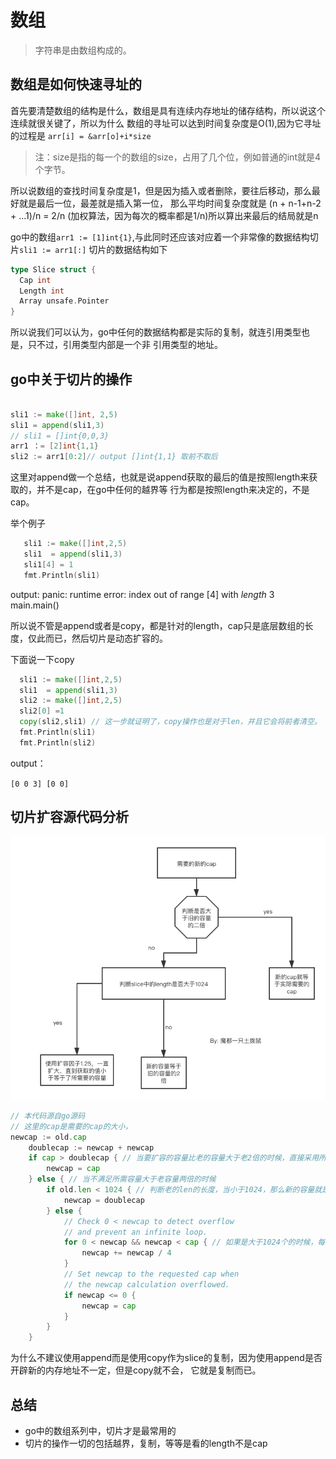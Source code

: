 # 数组
> 字符串是由数组构成的。
## 数组是如何快速寻址的

首先要清楚数组的结构是什么，数组是具有连续内存地址的储存结构，所以说这个连续就很关键了，所以为什么
数组的寻址可以达到时间复杂度是O(1),因为它寻址的过程是 `arr[i] = &arr[o]+i*size`
> 注：size是指的每一个的数组的size，占用了几个位，例如普通的int就是4个字节。

所以说数组的查找时间复杂度是1，但是因为插入或者删除，要往后移动，那么最好就是最后一位，最差就是插入第一位，
那么平均时间复杂度就是 (n + n-1+n-2 + ...1)/n = 2/n (加权算法，因为每次的概率都是1/n)所以算出来最后的结局就是n

go中的数组`arr1 := [1]int{1}`,与此同时还应该对应着一个非常像的数据结构切片`sli1 := arr1[:]`
切片的数据结构如下

```go
type Slice struct {
  Cap int
  Length int
  Array unsafe.Pointer
}
```
所以说我们可以认为，go中任何的数据结构都是实际的复制，就连引用类型也是，只不过，引用类型内部是一个非
引用类型的地址。

## go中关于切片的操作

 ```go

 sli1 := make([]int, 2,5)
 sli1 = append(sli1,3)
 // sli1 = []int{0,0,3}
arr1 ：= [2]int{1,1}
sli2 := arr1[0:2]// output []int{1,1} 取前不取后

 ```
这里对append做一个总结，也就是说append获取的最后的值是按照length来获取的，并不是cap，在go中任何的越界等
行为都是按照length来决定的，不是cap。

 举个例子

 ```go
    sli1 := make([]int,2,5)
    sli1  = append(sli1,3)
    sli1[4] = 1
    fmt.Println(sli1)
 ```

 output:  panic: runtime error: index out of range [4] with *length* 3
main.main()

所以说不管是append或者是copy，都是针对的length，cap只是底层数组的长度，仅此而已，然后切片是动态扩容的。

下面说一下copy

```go
  sli1 := make([]int,2,5)
  sli1  = append(sli1,3)
  sli2 := make([]int,2,5)
  sli2[0] =1
  copy(sli2,sli1) // 这一步就证明了，copy操作也是对于len，并且它会将前者清空。
  fmt.Println(sli1)
  fmt.Println(sli2)
```
output：

`[0 0 3]
[0 0]
`
##  切片扩容源代码分析
![p](./1-1.png)
```go
// 本代码源自go源码
// 这里的cap是需要的cap的大小，
newcap := old.cap
	doublecap := newcap + newcap
	if cap > doublecap { // 当要扩容的容量比老的容量大于老2倍的时候，直接采用所需要的容量当容量
		newcap = cap
	} else { // 当不满足所需容量大于老容量两倍的时候
		if old.len < 1024 { // 判断老的len的长度，当小于1024，那么新的容量就是老容量的二倍。
			newcap = doublecap
		} else {
			// Check 0 < newcap to detect overflow
			// and prevent an infinite loop.
			for 0 < newcap && newcap < cap { // 如果是大于1024个的时候，每次都是增益1.25倍率，然后直到再次增益大于了所需的容量了，就OK了。
				newcap += newcap / 4
			}
			// Set newcap to the requested cap when
			// the newcap calculation overflowed.
			if newcap <= 0 {
				newcap = cap
			}
		}
	}

```
为什么不建议使用append而是使用copy作为slice的复制，因为使用append是否开辟新的内存地址不一定，但是copy就不会，
它就是复制而已。
## 总结
- go中的数组系列中，切片才是最常用的
- 切片的操作一切的包括越界，复制，等等是看的length不是cap
